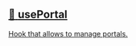## [📄️<!-- --> <!-- -->usePortal](/react-native-teleport/docs/api/hooks/use-portal.md)

[Hook that allows to manage portals.](/react-native-teleport/docs/api/hooks/use-portal.md)
